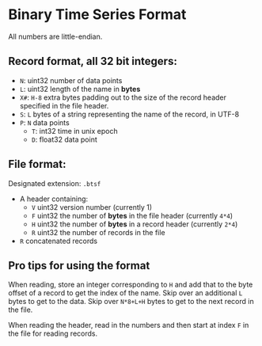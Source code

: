 # Binary Time Series Format

All numbers are little-endian.

## Record format, all 32 bit integers:

- `N`: uint32 number of data points
- `L`: uint32 length of the name in **bytes**
- `X#`: `H-8` extra bytes padding out to the size of the record header specified in the file header.
- `S`: `L` bytes of a string representing the name of the record, in UTF-8
- `P`: `N` data points
  - `T`: int32 time in unix epoch
  - `D`: float32 data point

## File format:

Designated extension: `.btsf`

- A header containing:
  - `V` uint32 version number (currently 1)
  - `F` uint32 the number of **bytes** in the file header (currently `4*4`)
  - `H` uint32 the number of **bytes** in a record header (currently `2*4`)
  - `R` uint32 the number of records in the file
- `R` concatenated records

## Pro tips for using the format

When reading, store an integer corresponding to `H` and add that to the byte offset of a record to get the index of the name.
Skip over an additional `L` bytes to get to the data.
Skip over `N*8+L+H` bytes to get to the next record in the file.

When reading the header, read in the numbers and then start at index `F` in the file for reading records.
